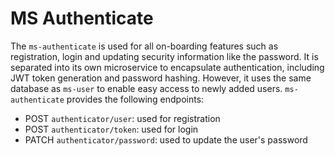 # MS Authenticate

The `ms-authenticate` is used for all on-boarding features such as registration, login and updating security information like the password. It is separated into its own microservice to encapsulate authentication, including JWT token generation and password hashing. However, it uses the same database as `ms-user` to enable easy access to newly added users. `ms-authenticate` provides the following endpoints:
- POST `authenticator/user`: used for registration
- POST `authenticator/token`: used for login
- PATCH `authenticator/password`: used to update the user's password